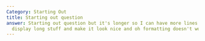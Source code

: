 ```yaml
---
Category: Starting Out
title: Starting out question
answer: Starting out question but it's longer so I can have more lines so I can
  display long stuff and make it look nice and oh formatting doesn't work
---
```

